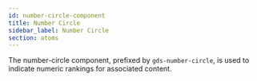 ```yaml
---
id: number-circle-component
title: Number Circle
sidebar_label: Number Circle
section: atoms
---
```


The number-circle component, prefixed by `gds-number-circle`, is used to indicate numeric rankings for associated content.
